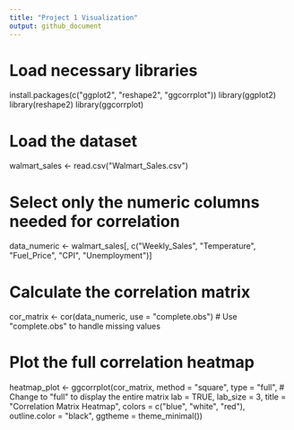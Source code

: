 ```yaml
---
title: "Project 1 Visualization"
output: github_document
---
```

# Load necessary libraries
install.packages(c("ggplot2", "reshape2", "ggcorrplot"))
library(ggplot2)
library(reshape2)
library(ggcorrplot)

# Load the dataset
walmart_sales <- read.csv("Walmart_Sales.csv")

# Select only the numeric columns needed for correlation
data_numeric <- walmart_sales[, c("Weekly_Sales", "Temperature", "Fuel_Price", "CPI", "Unemployment")]

# Calculate the correlation matrix
cor_matrix <- cor(data_numeric, use = "complete.obs")  # Use "complete.obs" to handle missing values

# Plot the full correlation heatmap
heatmap_plot <- ggcorrplot(cor_matrix, 
                           method = "square", 
                           type = "full",       # Change to "full" to display the entire matrix
                           lab = TRUE, 
                           lab_size = 3, 
                           title = "Correlation Matrix Heatmap",
                           colors = c("blue", "white", "red"),
                           outline.color = "black",
                           ggtheme = theme_minimal())


```

